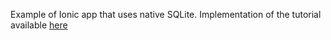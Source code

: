 Example of Ionic app that uses native SQLite. Implementation of the tutorial available [here](https://www.djamware.com/post/59c53a1280aca768e4d2b143/ionic-3-angular-4-and-sqlite-crud-offline-mobile-app)